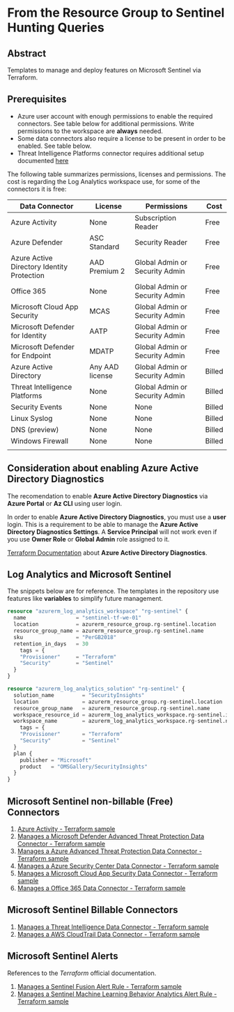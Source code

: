 # From the Resource Group to Sentinel Hunting Queries
## Abstract

Templates to manage and deploy features on Microsoft Sentinel via Terraform.

## Prerequisites

- Azure user account with enough permissions to enable the required connectors. See table below for additional permissions. Write permissions to the workspace are **always** needed.
- Some data connectors also require a license to be present in order to be enabled. See table below.
- Threat Intelligence Platforms connector requires additional setup documented [here](https://docs.microsoft.com/azure/sentinel/connect-threat-intelligence#connect-azure-sentinel-to-your-threat-intelligence-platform)

The following table summarizes permissions, licenses and permissions. The cost is regarding the Log Analytics workspace use, for some of the connectors it is free:

| Data Connector                                 | License         |  Permissions                    | Cost      |
| ---------------------------------------------- | --------------- |---------------------------------|-----------|
| Azure Activity                                 | None            | Subscription Reader             | Free      |
| Azure Defender	                               | ASC Standard    | Security Reader                 | Free      |
| Azure Active Directory Identity Protection     | AAD Premium 2   | Global Admin or Security Admin  | Free      |
| Office 365                                     | None            | Global Admin or Security Admin  | Free      |
| Microsoft Cloud App Security                   | MCAS            | Global Admin or Security Admin  | Free      |
| Microsoft Defender for Identity                | AATP            | Global Admin or Security Admin  | Free      |
| Microsoft Defender for Endpoint                | MDATP           | Global Admin or Security Admin  | Free      |
| Azure Active Directory                         | Any AAD license | Global Admin or Security Admin  | Billed    |
| Threat Intelligence Platforms                  | None            | Global Admin or Security Admin  | Billed    |
| Security Events                                | None            | None                            | Billed    |
| Linux Syslog                                   | None            | None                            | Billed    |
| DNS (preview)                                  | None            | None                            | Billed    |
| Windows Firewall                               | None            | None                            | Billed    |
|                                                                                                                |

## Consideration about enabling Azure Active Directory Diagnostics

The recomendation to enable **Azure Active Directory Diagnostics** via **Azure Portal** or **Az CLI** using user login.

In order to enable **Azure Active Directory Diagnostics**, you must use a **user** login. This is a requirement to be able to manage the **Azure Active Directory Diagnostics Settings**. A **Service Principal** will not work even if you use **Owner Role** or **Global Admin** role assigned to it.

[Terraform Documentation](https://registry.terraform.io/providers/hashicorp/azurerm/latest/docs/resources/monitor_aad_diagnostic_setting) about **Azure Active Directory Diagnostics**.

## Log Analytics and Microsoft Sentinel

The snippets below are for reference. The templates in the repository use features like **variables** to simplify future management.

```terraform
resource "azurerm_log_analytics_workspace" "rg-sentinel" {
  name                = "sentinel-tf-we-01"
  location            = azurerm_resource_group.rg-sentinel.location
  resource_group_name = azurerm_resource_group.rg-sentinel.name
  sku                 = "PerGB2018"
  retention_in_days   = 30
    tags = {
    "Provisioner"     = "Terraform"
    "Security"        = "Sentinel"
  }
}

resource "azurerm_log_analytics_solution" "rg-sentinel" {
  solution_name         = "SecurityInsights"
  location              = azurerm_resource_group.rg-sentinel.location
  resource_group_name   = azurerm_resource_group.rg-sentinel.name
  workspace_resource_id = azurerm_log_analytics_workspace.rg-sentinel.id
  workspace_name        = azurerm_log_analytics_workspace.rg-sentinel.name
    tags = {
    "Provisioner"       = "Terraform"
    "Security"          = "Sentinel"
  }
  plan {
    publisher = "Microsoft"
    product   = "OMSGallery/SecurityInsights"
  }
}
```
## Microsoft Sentinel non-billable (Free) Connectors 

1. [Azure Activity - Terraform sample](https://registry.terraform.io/providers/hashicorp/azurerm/latest/docs/resources/sentinel_data_connector_azure_active_directory)
2. [Manages a Microsoft Defender Advanced Threat Protection Data Connector - Terraform sample](https://registry.terraform.io/providers/hashicorp/azurerm/latest/docs/resources/sentinel_data_connector_microsoft_defender_advanced_threat_protection)
3. [Manages a Azure Advanced Threat Protection Data Connector - Terraform sample](https://registry.terraform.io/providers/hashicorp/azurerm/latest/docs/resources/sentinel_data_connector_azure_advanced_threat_protection)
4. [Manages a Azure Security Center Data Connector - Terraform sample](https://registry.terraform.io/providers/hashicorp/azurerm/latest/docs/resources/sentinel_data_connector_azure_security_center)
5. [Manages a Microsoft Cloud App Security Data Connector - Terraform sample](https://registry.terraform.io/providers/hashicorp/azurerm/latest/docs/resources/sentinel_data_connector_microsoft_cloud_app_security)
7. [Manages a Office 365 Data Connector - Terraform sample](https://registry.terraform.io/providers/hashicorp/azurerm/latest/docs/resources/sentinel_data_connector_office_365)

## Microsoft Sentinel Billable Connectors

1. [Manages a Threat Intelligence Data Connector - Terraform sample](https://registry.terraform.io/providers/hashicorp/azurerm/latest/docs/resources/sentinel_data_connector_threat_intelligence)
2. [Manages a AWS CloudTrail Data Connector - Terraform sample](https://registry.terraform.io/providers/hashicorp/azurerm/latest/docs/resources/sentinel_data_connector_aws_cloud_trail)


## Microsoft Sentinel Alerts

References to the _Terraform_ official documentation. 

1. [Manages a Sentinel Fusion Alert Rule - Terraform sample](https://registry.terraform.io/providers/hashicorp/azurerm/latest/docs/resources/sentinel_alert_rule_fusion)
2. [Manages a Sentinel Machine Learning Behavior Analytics Alert Rule - Terraform sample](https://registry.terraform.io/providers/hashicorp/azurerm/docs/resources/sentinel_alert_rule_ms_security_incident)


## 

















